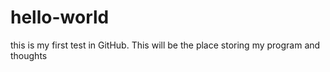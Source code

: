 hello-world
===========

this is my first test in GitHub. This will be the place storing my program and thoughts
